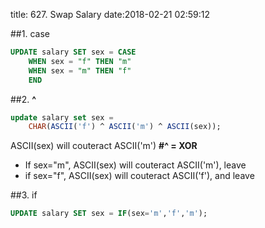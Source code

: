 title: 627. Swap Salary
date:2018-02-21 02:59:12

##1. case
```sql
UPDATE salary SET sex = CASE
    WHEN sex = "f" THEN "m"
    WHEN sex = "m" THEN "f"
    END
```

##2. **^**
```sql
update salary set sex = 
    CHAR(ASCII('f') ^ ASCII('m') ^ ASCII(sex));
```

ASCII(sex) will couteract ASCII('m')
**#^ = XOR**
- If sex="m", ASCII(sex) will couteract ASCII('m'), 
    leave
- if sex="f", ASCII(sex) will couteract ASCII('f'), and leave 


##3. if
```sql
UPDATE salary SET sex = IF(sex='m','f','m');
```

